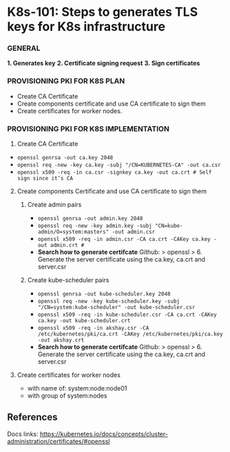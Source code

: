 # K8s-101: Steps to generates TLS keys for K8s infrastructure

### GENERAL
**1. Generates key**
**2. Certificate signing request**
**3. Sign certificates**

### PROVISIONING PKI FOR K8S PLAN
- Create CA Certificate
- Create components certificate and use CA certificate to sign them
- Create certificates for worker nodes.

### PROVISIONING PKI FOR K8S IMPLEMENTATION
1. Create CA Certificate
- `openssl genrsa -out ca.key 2048`
- `openssl req -new -key ca.key -subj "/CN=KUBERNETES-CA" -out ca.csr`
- `openssl x509 -req -in ca.csr -signkey ca.key -out ca.crt # Self sign since it’s CA`

2. Create components Certificate and use CA certificate to sign them
    1. Create admin pairs
        - `openssl genrsa -out admin.key 2048`
        - `openssl req -new -key admin.key -subj "CN=kube-admin/O=system:masters" -out admin.csr`
        - `openssl x509 -req -in admin.csr -CA ca.crt -CAKey ca.key -out admin.crt #`
        - **Search how to generate certifcate** Github: > openssl > 6. Generate the server certificate using the ca.key, ca.crt and server.csr

    2. Create kube-scheduler pairs
        - `openssl genrsa -out kube-scheduler.key 2048`
        - `openssl req -new -key kube-scheduler.key -subj "/CN=system:kube-scheduler" -out kube-scheduler.csr`
        - `openssl x509 -req -in kube-scheduler.csr -CA ca.crt -CAKey ca.key -out kube-scheduler.crt`
        - `openssl x509 -req -in akshay.csr -CA /etc/kubernetes/pki/ca.crt -CAKey /etc/kubernetes/pki/ca.key -out akshay.crt`
        - **Search how to generate certifcate** Github: > openssl > 6. Generate the server certificate using the ca.key, ca.crt and server.csr

3. Create certificates for worker nodes
    - with name of: system:node:node01
    - with group of system:nodes


References
--- 
Docs links:
https://kubernetes.io/docs/concepts/cluster-administration/certificates/#openssl
